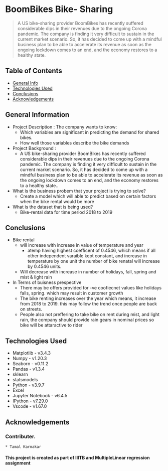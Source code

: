 # BoomBikes Bike- Sharing
> A US bike-sharing provider BoomBikes has recently suffered considerable dips in their revenues due to the ongoing Corona pandemic. The company is finding it very difficult to sustain in the current market scenario. So, it has decided to come up with a mindful business plan to be able to accelerate its revenue as soon as the ongoing lockdown comes to an end, and the economy restores to a healthy state. 


## Table of Contents
* [General Info](#general-information)
* [Technologies Used](#technologies-used)
* [Conclusions](#conclusions)
* [Acknowledgements](#acknowledgements)

<!-- You can include any other section that is pertinent to your problem -->

## General Information
-  Project Description :
    The company wants to know:
    * Which variables are significant in predicting the demand for shared bikes.
    * How well those variables describe the bike demands
- Project Background : 
    * A US bike-sharing provider BoomBikes has recently suffered considerable dips in their revenues due to the ongoing Corona pandemic. The company is finding it very difficult to sustain in the current market scenario. So, it has decided to come up with a mindful business plan to be able to accelerate its revenue as soon as the ongoing lockdown comes to an end, and the economy restores to a healthy state.. 
- What is the business probem that your project is trying to solve?
    * Create a model which will able to predict based on certain factors when the bike rental would be more
- What is the dataset that is being used?
    * Bike-rental data for time period 2018 to 2019

<!-- You don't have to answer all the questions - just the ones relevant to your project. -->

## Conclusions
- Bike rental   
    * will increase with increase in value of temperature and year
        *  atemp having highest coefficent of 0.4546, which means if all other independent varaible kept constant, and increase in temperature by one unit the number of bike renatal will increase by 0.4546 units.
    * Will decrease with increase in number of holidays, fall, spring and mist & light rain
- In Terms of buisness prespective
    * There may be offers provided for -ve coofiecnet values like holidays falls, spring. which may result in customer growth
    * The bike renting increases over the year which means, it increase from 2018 to 2019. this may follow the trend once people are back on streets.
    * People also not preffering to take bike on rent during mist, and light rain, the company should provide rain gears in nominal prices so bike will be attaractive to rider

<!-- You don't have to answer all the questions - just the ones relevant to your project. -->


## Technologies Used
- Matplotlib - v3.4.3
- Numpy   - v1.20.3
- Seaborn - v0.11.2
- Pandas  - v1.3.4
- sklearn
- statsmodels
- Python  - v3.9.7
- Excel
- Jupyter Notebook - v6.4.5
- IPython - v7.29.0
- Vscode - v1.67.0
<!-- As the libraries versions keep on changing, it is recommended to mention the version of library used in this project -->

## Acknowledgements
### Contributer.
    * Tamal Karmakar

#### This project is created as part of IIITB and MultipleLinear regression assignment 


<!-- Optional -->
<!-- ## License -->
<!-- This project is open source and available under the [... License](). -->

<!-- You don't have to include all sections - just the one's relevant to your project -->